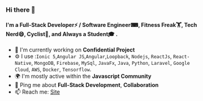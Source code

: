 ### Hi there 👋


#### I'm a Full-Stack Developer⚡ / Software Engineer⌨, Fitness Freak🏋, Tech Nerd😄, Cyclist🚴, and Always a Student🎓 .

- 🔭 I'm currently working on **Confidential Project**
- ⚙️ I use :`Ionic 5`,`Angular JS`,`Angular`,`Loopback`, `Nodejs`, `ReactJs`, `React-Native`, `MongoDB`, `Firebase`, `MySql`, `JavaFx`, `Java`, `Python`, `Laravel`, `Google Cloud`, `AWS`, `Docker`, `Tensorflow`.
- 🌍 I'm mostly active within the **Javascript Community**
- 💬 Ping me about **Full-Stack Development**, **Collaboration**
- 📫 Reach me: [Site](https://lazybrucewayne.github.io/)
